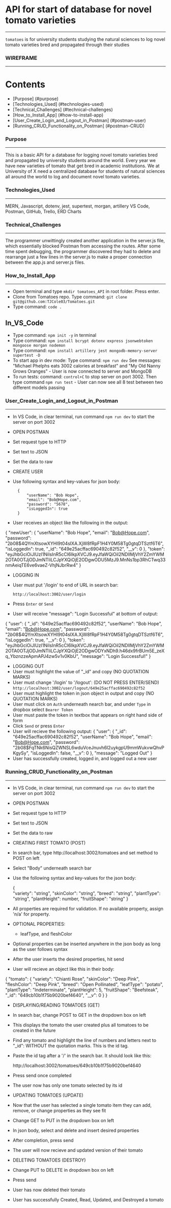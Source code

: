 # API for start of database for novel tomato varieties
-------------------------------------------------------------------------------------------
`tomatoes` is for university students studying the natural sciences to log novel tomato varieties bred and propagated through their studies 

### WIREFRAME
-------------------------------------------------------------------------------------------


##

Contents
=========

* [Purpose] (#purpose) 
* [Technologies_Used] (#technologies-used)
* [Technical_Challenges] (#technical-challenges)
* [How_to_Install_App] (#how-to-install-app)
* [User_Create_Login_and_Logout_in_Postman] (#postman-user)
* [Running_CRUD_Functionality_on_Postman] (#postman-CRUD)


### Purpose 
-------------------------------------------------------------------------------------------
This is a basic API for a database for logging novel tomato varieties bred and propagated by university students around the world. 
Every year we have new varieties of tomato that get bred in academic institutions. We at University of X need a centralized database for students of natural sciences all around the world to log and document novel tomato varieties.

### Technologies_Used
 ------------------------------------------------------------------------------------------
 MERN, Javascript, dotenv, jest, supertest, morgan, artillery 
 VS Code, Postman, GitHub, Trello, ERD Charts

### Technical_Challenges 
-------------------------------------------------------------------------------------------
The programmer unwittingly created another application in the server.js file, which essentially blocked Postman from accessing the routes. After some time spent debugging, the programmer discovered they had to delete and rearrange just a few lines in the server.js to make a proper connection between the app.js and server.js files. 

### How_to_Install_App 
-------------------------------------------------------------------------------------------
- Open terminal and type `mkdir tomatoes_API` in root folder. Press enter. 
- Clone from Tomatoes repo. Type command: `git clone git@github.com:TJCole03/Tomatoes.git `
- Type command: `code . ` 
## In_VS_Code 
- Type command: `npm init -y` in terminal 
- Type command: `npm install bcrypt dotenv express jsonwebtoken mongoose morgan nodemon`
- Type command: `npm install artillery jest mongodb-memory-server supertest -D`
- To start app in dev mode: Type command: `npm run dev` See messages: "Michael Phelphs eats 3002 calories at breakfast" and "My Old Nanny Grows Oranges" 
        - User is now connected to server and MongoDB
- To run tests: command: `control+C` to stop server on port 3002. Then type command `npm run test`
        - User can now see all 8 test between two different models passing 

### User_Create_Login_and_Logout_in_Postman
-------------------------------------------------------------------------------------------
- In VS Code, in clear terminal, run command `npm run dev` to start the server on port 3002
- OPEN POSTMAN 
- Set request type to HTTP 
- Set text to JSON 
- Set the data to raw 

- CREATE USER
- Use following syntax and key-values for json body: 

        {
            "userName": "Bob Hope", 
            "email": "Bob@Hope.com", 
            "password": "5678", 
            "isLoggedIn": true 
        }

- User receives an object like the following in the output: 

{
    "newUser": {
        "userName": "Bob Hope",
        "email": "Bob@Hope.com",
        "password": "$2b$08$4QYmXtsowXYHI9t04sIXA.XjW8fRpF1H4Y0M58Tg0gtqDTSztf6T6",
        "isLoggedIn": true,
        "_id": "649e25acffac690492c82f52",
        "__v": 0
    },
    "token": "eyJhbGciOiJIUzI1NiIsInR5cCI6IkpXVCJ9.eyJfaWQiOiI2NDllMjVhY2ZmYWM2OTA0OTJjODJmNTIiLCJpYXQiOjE2ODgwODU5MzJ9.MnNs1bp3RhCTwq33nmAeiqTE6ve6vaeZ-VhjNJbrRw4"
}

- LOGGING IN 
- User must put '/login' to end of URL in search bar: 
        
    `http://localhost:3002/user/login`
- Press `Enter` or `Send`
- User will receive "message": "Login Successful" at bottom of output: 

{
    "user": {
        "_id": "649e25acffac690492c82f52",
        "userName": "Bob Hope",
        "email": "Bob@Hope.com",
        "password": "$2b$08$4QYmXtsowXYHI9t04sIXA.XjW8fRpF1H4Y0M58Tg0gtqDTSztf6T6",
        "isLoggedIn": true,
        "__v": 0
    },
    "token": "eyJhbGciOiJIUzI1NiIsInR5cCI6IkpXVCJ9.eyJfaWQiOiI2NDllMjVhY2ZmYWM2OTA0OTJjODJmNTIiLCJpYXQiOjE2ODgwODYxNDh9.h46dx9frBUm5E_zeXq_YbznzzeApmAPJ4zw5v1v0KbU",
    "message": "Login Successful!"
}

- LOGGING OUT 
- User must highlight the value of "_id" and copy (NO QUOTATION MARKS)
- User must change '/login' to '/logout': (DO NOT PRESS ENTER/SEND)
    `http://localhost:3002/user/logout/649e25acffac690492c82f52` 
- User must highlight the token in json object in output and copy (NO QUOTATION MARKS) 
- User must click on `Auth`  underneath nearch bar, and under `Type` in dropbox select `Bearer Token`
- User must paste the token in textbox that appears on right hand side of form
- Click `Send` or press `Enter` 
- User will recieve the following output: 
{
    "user": {
        "_id": "649e25acffac690492c82f52",
        "userName": "Bob Hope",
        "email": "Bob@Hope.com",
        "password": "$2b$08$FqTNk6NisQZWNSL6wduVceJnuvh6I2uykgpU9mmWukvwQhvPKgySy",
        "isLoggedIn": false,
        "__v": 0
    },
    "message": "Logged Out"
}
- User has successfully created, logged in, and logged out a new user

### Running_CRUD_Functionality_on_Postman 
-------------------------------------------------------------------------------------------
- In VS Code, in clear terminal, run command `npm run dev` to start the server on port 3002
- OPEN POSTMAN 
- Set request type to HTTP 
- Set text to JSON 
- Set the data to raw 

- CREATING FIRST TOMATO (POST)
- In search bar, type http://localhost:3002/tomatoes and set method to POST on left 
- Select "Body" underneath search bar 
- Use the following syntax and key-values for the json body: 

    {   
        "variety": "string",
        "skinColor": "string",
        "breed": "string",
        "plantType": "string",
        "plantHeight": number,
        "fruitShape": "string"
    }

- All properties are required for validation. If no available property, assign 'n/a' for property. 
- OPTIONAL PROPERTIES: 
    - leafType, and fleshColor 
- Optional properties can be inserted anywhere in the json body as long as the user follows syntax 
- After the user inserts the desired properties, hit send
- User will recieve an object like this in their body: 

{
    "tomato": {
        "variety": "Chianti Rose",
        "skinColor": "Deep Pink",
        "fleshColor": "Deep Pink",
        "breed": "Open Pollinated",
        "leafType": "potato",
        "plantType": "Indeterminate",
        "plantHeight": 5,
        "fruitShape": "Beefsteak",
        "_id": "649cb10b1f75b9020bef4640",
        "__v": 0
    }
}

- DISPLAYING/READING TOMATOES (GET)

- In search bar, change POST to GET in the dropdown box on left
- This displays the tomato the user created plus all tomatoes to be created in the future
- Find any tomato and highlight the line of numbers and letters next to "_id": WITHOUT the quotation marks. This is the id tag.
- Paste the id tag after a '/' in the search bar. It should look like this: 

    http://localhost:3002/tomatoes/649cb10b1f75b9020bef4640

- Press send once completed 
- The user now has only one tomato selected by its id

- UPDATING TOMATOES (UPDATE)

- Now that the user has selected a single tomato item they can add, remove, or change properties as they see fit 
- Change GET to PUT in the dropdown box on left 
- In json body, select and delete and insert desired properties
- After completion, press send 
- The user will now recieve and updated version of their tomato

- DELETING TOMATOES (DESTROY) 

- Change PUT to DELETE in dropdown box on left 
- Press send 
- User has now deleted their tomato 

- User has successfully Created, Read, Updated, and Destroyed a tomato